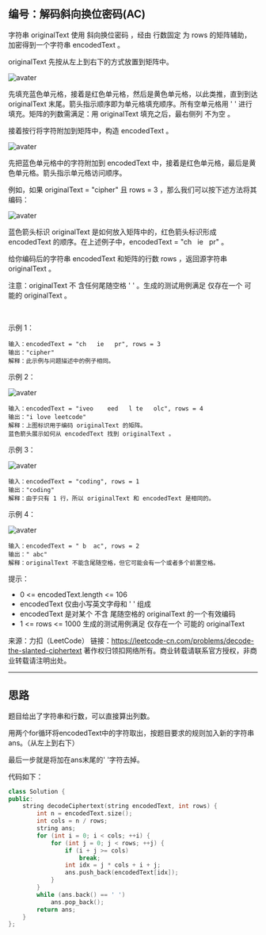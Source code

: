 ## 编号：解码斜向换位密码(AC)

字符串 originalText 使用 斜向换位密码 ，经由 行数固定 为 rows 的矩阵辅助，加密得到一个字符串 encodedText 。

originalText 先按从左上到右下的方式放置到矩阵中。

![avater](https://assets.leetcode.com/uploads/2021/11/07/exa11.png)

先填充蓝色单元格，接着是红色单元格，然后是黄色单元格，以此类推，直到到达 originalText 末尾。箭头指示顺序即为单元格填充顺序。所有空单元格用 ' ' 进行填充。矩阵的列数需满足：用 originalText 填充之后，最右侧列 不为空 。

接着按行将字符附加到矩阵中，构造 encodedText 。

![avater](https://assets.leetcode.com/uploads/2021/11/07/exa12.png)

先把蓝色单元格中的字符附加到 encodedText 中，接着是红色单元格，最后是黄色单元格。箭头指示单元格访问顺序。

例如，如果 originalText = "cipher" 且 rows = 3 ，那么我们可以按下述方法将其编码：

![avater](https://assets.leetcode.com/uploads/2021/10/25/desc2.png)

蓝色箭头标识 originalText 是如何放入矩阵中的，红色箭头标识形成 encodedText 的顺序。在上述例子中，encodedText = "ch   ie   pr" 。

给你编码后的字符串 encodedText 和矩阵的行数 rows ，返回源字符串 originalText 。

注意：originalText 不 含任何尾随空格 ' ' 。生成的测试用例满足 仅存在一个 可能的 originalText 。

 

示例 1：
```
输入：encodedText = "ch   ie   pr", rows = 3
输出："cipher"
解释：此示例与问题描述中的例子相同。
```
示例 2：

![avater](https://assets.leetcode.com/uploads/2021/10/26/exam1.png)

```
输入：encodedText = "iveo    eed   l te   olc", rows = 4
输出："i love leetcode"
解释：上图标识用于编码 originalText 的矩阵。 
蓝色箭头展示如何从 encodedText 找到 originalText 。
```
示例 3：

![avater](https://assets.leetcode.com/uploads/2021/10/26/eg2.png)

```
输入：encodedText = "coding", rows = 1
输出："coding"
解释：由于只有 1 行，所以 originalText 和 encodedText 是相同的。
```
示例 4：

![avater](https://assets.leetcode.com/uploads/2021/10/26/exam3.png)
```
输入：encodedText = " b  ac", rows = 2
输出：" abc"
解释：originalText 不能含尾随空格，但它可能会有一个或者多个前置空格。 
```
提示：

* 0 <= encodedText.length <= 106
* encodedText 仅由小写英文字母和 ' ' 组成
* encodedText 是对某个 不含 尾随空格的 originalText 的一个有效编码
* 1 <= rows <= 1000
生成的测试用例满足 仅存在一个 可能的 originalText

来源：力扣（LeetCode）
链接：https://leetcode-cn.com/problems/decode-the-slanted-ciphertext
著作权归领扣网络所有。商业转载请联系官方授权，非商业转载请注明出处。

---
## 思路

题目给出了字符串和行数，可以直接算出列数。

用两个for循环将encodedText中的字符取出，按题目要求的规则加入新的字符串ans。（从左上到右下）

最后一步就是将加在ans末尾的' '字符去掉。


代码如下：
```c++
class Solution {
public:
    string decodeCiphertext(string encodedText, int rows) {
        int n = encodedText.size();
        int cols = n / rows;
        string ans;
        for (int i = 0; i < cols; ++i) {
            for (int j = 0; j < rows; ++j) {
                if (i + j >= cols)
                    break;
                int idx = j * cols + i + j;
                ans.push_back(encodedText[idx]);
            }
        }
        while (ans.back() == ' ')
            ans.pop_back();
        return ans;
    }
};
```
